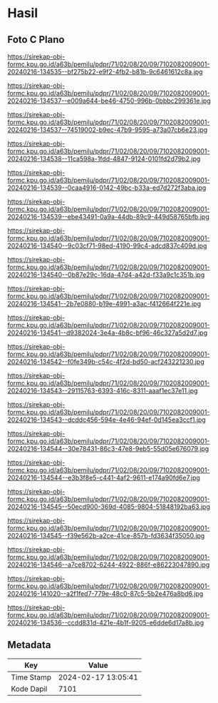 # Hasil

## Foto C Plano

https://sirekap-obj-formc.kpu.go.id/a63b/pemilu/pdpr/71/02/08/20/09/7102082009001-20240216-134535--bf275b22-e9f2-4fb2-b81b-9c6461612c8a.jpg

https://sirekap-obj-formc.kpu.go.id/a63b/pemilu/pdpr/71/02/08/20/09/7102082009001-20240216-134537--e009a644-be46-4750-996b-0bbbc299361e.jpg

https://sirekap-obj-formc.kpu.go.id/a63b/pemilu/pdpr/71/02/08/20/09/7102082009001-20240216-134537--74519002-b9ec-47b9-9595-a73a07cb6e23.jpg

https://sirekap-obj-formc.kpu.go.id/a63b/pemilu/pdpr/71/02/08/20/09/7102082009001-20240216-134538--11ca598a-1fdd-4847-9124-0101fd2d79b2.jpg

https://sirekap-obj-formc.kpu.go.id/a63b/pemilu/pdpr/71/02/08/20/09/7102082009001-20240216-134539--0caa4916-0142-49bc-b33a-ed7d272f3aba.jpg

https://sirekap-obj-formc.kpu.go.id/a63b/pemilu/pdpr/71/02/08/20/09/7102082009001-20240216-134539--ebe43491-0a9a-44db-89c9-449d58765bfb.jpg

https://sirekap-obj-formc.kpu.go.id/a63b/pemilu/pdpr/71/02/08/20/09/7102082009001-20240216-134540--9c03cf71-98ed-4190-99c4-adcd837c409d.jpg

https://sirekap-obj-formc.kpu.go.id/a63b/pemilu/pdpr/71/02/08/20/09/7102082009001-20240216-134540--0b87e29c-16da-47d4-a42d-f33a9c1c351b.jpg

https://sirekap-obj-formc.kpu.go.id/a63b/pemilu/pdpr/71/02/08/20/09/7102082009001-20240216-134541--2b7e0880-b19e-4991-a3ac-f412664f221e.jpg

https://sirekap-obj-formc.kpu.go.id/a63b/pemilu/pdpr/71/02/08/20/09/7102082009001-20240216-134541--d9382024-3e4a-4b8c-bf96-46c327a5d2d7.jpg

https://sirekap-obj-formc.kpu.go.id/a63b/pemilu/pdpr/71/02/08/20/09/7102082009001-20240216-134542--f0fe349b-c54c-4f2d-bd50-acf243221230.jpg

https://sirekap-obj-formc.kpu.go.id/a63b/pemilu/pdpr/71/02/08/20/09/7102082009001-20240216-134543--29115763-6393-416c-8311-aaaf1ec37e11.jpg

https://sirekap-obj-formc.kpu.go.id/a63b/pemilu/pdpr/71/02/08/20/09/7102082009001-20240216-134543--dcddc456-594e-4e46-94ef-0d145ea3ccf1.jpg

https://sirekap-obj-formc.kpu.go.id/a63b/pemilu/pdpr/71/02/08/20/09/7102082009001-20240216-134544--30e78431-86c3-47e8-9eb5-55d05e676079.jpg

https://sirekap-obj-formc.kpu.go.id/a63b/pemilu/pdpr/71/02/08/20/09/7102082009001-20240216-134544--e3b3f8e5-c441-4af2-9611-e174a90fd6e7.jpg

https://sirekap-obj-formc.kpu.go.id/a63b/pemilu/pdpr/71/02/08/20/09/7102082009001-20240216-134545--50ecd900-369d-4085-9804-51848192ba63.jpg

https://sirekap-obj-formc.kpu.go.id/a63b/pemilu/pdpr/71/02/08/20/09/7102082009001-20240216-134545--f39e562b-a2ce-41ce-857b-fd3634f35050.jpg

https://sirekap-obj-formc.kpu.go.id/a63b/pemilu/pdpr/71/02/08/20/09/7102082009001-20240216-134546--a7ce8702-6244-4922-886f-e86223047890.jpg

https://sirekap-obj-formc.kpu.go.id/a63b/pemilu/pdpr/71/02/08/20/09/7102082009001-20240216-141020--a2f1fed7-779e-48c0-87c5-5b2e476a8bd6.jpg

https://sirekap-obj-formc.kpu.go.id/a63b/pemilu/pdpr/71/02/08/20/09/7102082009001-20240216-134536--ccdd831d-421e-4b1f-9205-e6dde6d17a8b.jpg


## Metadata

| Key        | Value               |
| ---------- | ------------------- |
| Time Stamp | 2024-02-17 13:05:41 |
| Kode Dapil | 7101                |



